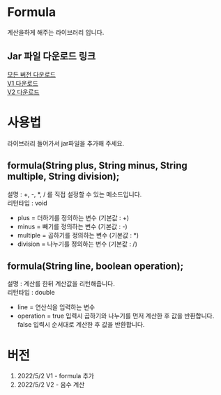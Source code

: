 # Formula
계산을하게 해주는 라이브러리 입니다.</br>

## Jar 파일 다운로드 링크
  [모든 버전 다운로드](https://downgit.evecalm.com/#/home?url=https://github.com/PersesTitan/Formula/Jar)</br>
  [V1 다운로드](https://downgit.evecalm.com/#/home?url=https://github.com/PersesTitan/Formula/Jar/V1)</br>
  [V2 다운로드](https://downgit.evecalm.com/#/home?url=https://github.com/PersesTitan/Formula/Jar/V2)</br>
  
# 사용법
라이브러리 들어가서 jar파일을 추가해 주세요.
  
  
## formula(String plus, String minus, String multiple, String division);

설명 : +, -, *, / 를 직접 설정할 수 있는 메소드입니다. </br>
리턴타입 : void </br>
  * plus = 더하기를 정의하는 변수 (기본값 : +)
  * minus = 빼기를 정의하는 변수 (기본값 : -)
  * multiple = 곱하기를 정의하는 변수 (기본값 : *)
  * division = 나누기를 정의하는 변수 (기본값 : /)

## formula(String line, boolean operation);
  
설명 : 계산를 한뒤 계산값을 리턴해줍니다.</br>
리턴타입 : double</br>
  * line = 연산식을 입력하는 변수
  * operation = true 입력시 곱하기와 나누기를 먼저 계산한 후 값을 반환합니다. </br>
                          false 입력시 순서대로 계산한 후 값을 반환합니다.
                          
                          
# 버전
  1. 2022/5/2 V1 - formula 추가
  2. 2022/5/2 V2 - 음수 계산 
